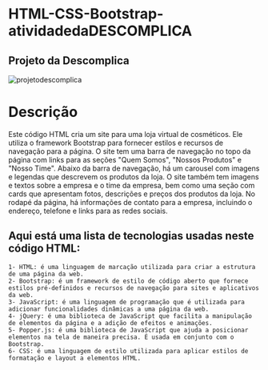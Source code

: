 # HTML-CSS-Bootstrap-atividadedaDESCOMPLICA
  ## Projeto da Descomplica 
  ![projetodescomplica](https://user-images.githubusercontent.com/98711190/209204959-b5047cec-4d04-48ca-bd4f-f5f0da18b8a7.png)

 
 # Descrição
 Este código HTML cria um site para uma loja virtual de cosméticos. Ele utiliza o framework Bootstrap para fornecer estilos e recursos de navegação para a página. O site tem uma barra de navegação no topo da página com links para as seções "Quem Somos", "Nossos Produtos" e "Nosso Time". Abaixo da barra de navegação, há um carousel com imagens e legendas que descrevem os produtos da loja. O site também tem imagens e textos sobre a empresa e o time da empresa, bem como uma seção com cards que apresentam fotos, descrições e preços dos produtos da loja. No rodapé da página, há informações de contato para a empresa, incluindo o endereço, telefone e links para as redes sociais.

## Aqui está uma lista de tecnologias usadas neste código HTML: 

    1- HTML: é uma linguagem de marcação utilizada para criar a estrutura de uma página da web.
    2- Bootstrap: é um framework de estilo de código aberto que fornece estilos pré-definidos e recursos de navegação para sites e aplicativos da web.
    3- JavaScript: é uma linguagem de programação que é utilizada para adicionar funcionalidades dinâmicas a uma página da web.
    4- jQuery: é uma biblioteca de JavaScript que facilita a manipulação de elementos da página e a adição de efeitos e animações.
    5- Popper.js: é uma biblioteca de JavaScript que ajuda a posicionar elementos na tela de maneira precisa. É usada em conjunto com o Bootstrap.
    6- CSS: é uma linguagem de estilo utilizada para aplicar estilos de formatação e layout a elementos HTML.
